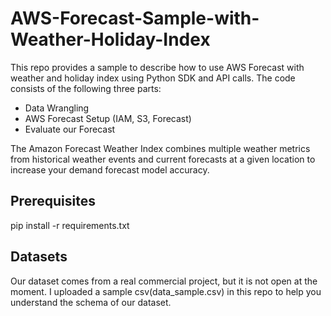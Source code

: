 # AWS-Forecast-Sample-with-Weather-Holiday-Index
This repo provides a sample to describe how to use AWS Forecast with weather and holiday index using Python SDK and API calls. The code consists of the following three parts:

- Data Wrangling
- AWS Forecast Setup (IAM, S3, Forecast)
- Evaluate our Forecast

The Amazon Forecast Weather Index combines multiple weather metrics from historical weather events and current forecasts at a given location to increase your demand forecast model accuracy.

## Prerequisites
pip install -r requirements.txt

## Datasets
Our dataset comes from a real commercial project, but it is not open at the moment. I uploaded a sample csv(data_sample.csv) in this repo to help you understand the schema of our dataset.